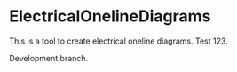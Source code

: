 # ElectricalOnelineDiagrams
This is a tool to create electrical oneline diagrams. Test 123.

Development branch.
